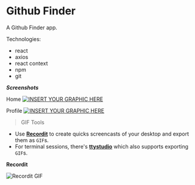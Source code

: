 # Github Finder

A Github Finder app.

Technologies:

- react
- axios
- react context
- npm 
- git

***Screenshots***

Home
[![INSERT YOUR GRAPHIC HERE](https://res.cloudinary.com/dscipfbfx/image/upload/v1589455139/Github%20Finder/Home.png)]()


Profile
[![INSERT YOUR GRAPHIC HERE](https://res.cloudinary.com/dscipfbfx/image/upload/v1589455112/Github%20Finder/Profile.png)]()



> GIF Tools

- Use <a href="http://recordit.co/" target="_blank">**Recordit**</a> to create quicks screencasts of your desktop and export them as `GIF`s.
- For terminal sessions, there's <a href="https://github.com/chjj/ttystudio" target="_blank">**ttystudio**</a> which also supports exporting `GIF`s.

**Recordit**

![Recordit GIF](http://g.recordit.co/iLN6A0vSD8.gif)

